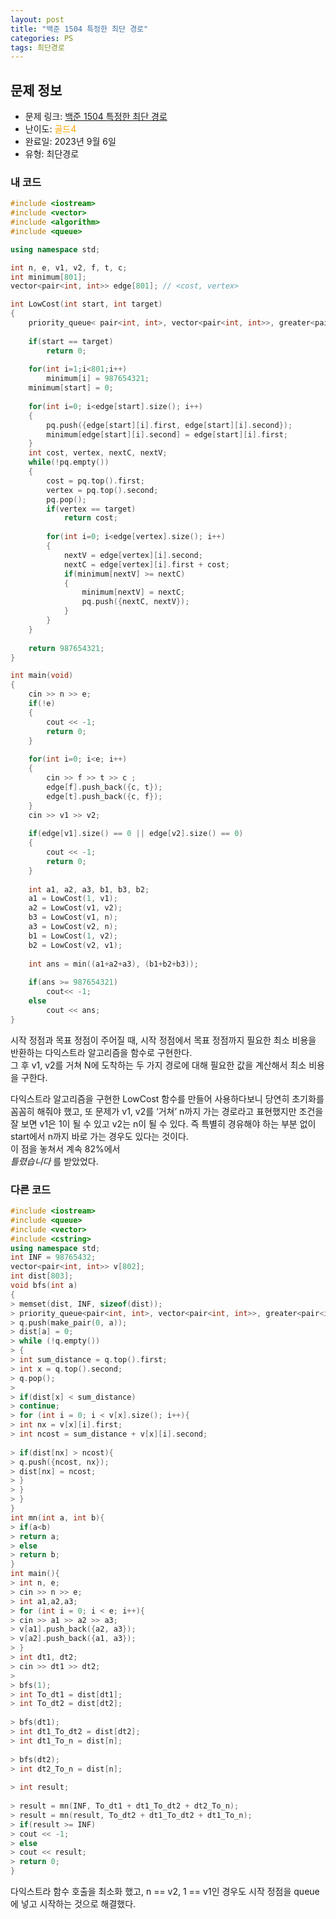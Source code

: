 ```yaml
---
layout: post
title: "백준 1504 특정한 최단 경로"
categories: PS
tags: 최단경로
---
```


## 문제 정보
- 문제 링크: [백준 1504 특정한 최단 경로](https://www.acmicpc.net/problem/1504)
- 난이도: <span style="color:#FFA500">골드4</span>
- 완료일: 2023년 9월 6일
- 유형: 최단경로

### 내 코드

```C++
#include <iostream>
#include <vector>
#include <algorithm>
#include <queue>

using namespace std;

int n, e, v1, v2, f, t, c;
int minimum[801];
vector<pair<int, int>> edge[801]; // <cost, vertex>

int LowCost(int start, int target)
{
	priority_queue< pair<int, int>, vector<pair<int, int>>, greater<pair<int, int>> >pq;
	
	if(start == target)
		return 0;
	
	for(int i=1;i<801;i++) 
		minimum[i] = 987654321;
	minimum[start] = 0;
	
	for(int i=0; i<edge[start].size(); i++)
	{
		pq.push({edge[start][i].first, edge[start][i].second});
		minimum[edge[start][i].second] = edge[start][i].first;
	}
	int cost, vertex, nextC, nextV;
	while(!pq.empty())
	{
		cost = pq.top().first;
		vertex = pq.top().second;
		pq.pop();
		if(vertex == target)
			return cost;
		
		for(int i=0; i<edge[vertex].size(); i++)
		{
			nextV = edge[vertex][i].second;
			nextC = edge[vertex][i].first + cost;
			if(minimum[nextV] >= nextC)
			{
				minimum[nextV] = nextC;
				pq.push({nextC, nextV});
			}
		}
	}
	
	return 987654321;
}

int main(void)
{
	cin >> n >> e;
	if(!e)
	{
		cout << -1;
		return 0;
	}
	
	for(int i=0; i<e; i++)
	{
		cin >> f >> t >> c ;
		edge[f].push_back({c, t});
		edge[t].push_back({c, f});
	}
	cin >> v1 >> v2;
	
	if(edge[v1].size() == 0 || edge[v2].size() == 0)
	{
		cout << -1;
		return 0;
	}
	
	int a1, a2, a3, b1, b3, b2;
	a1 = LowCost(1, v1);
	a2 = LowCost(v1, v2);
	b3 = LowCost(v1, n);
	a3 = LowCost(v2, n);
	b1 = LowCost(1, v2);
	b2 = LowCost(v2, v1);
	
	int ans = min((a1+a2+a3), (b1+b2+b3));
	
	if(ans >= 987654321)
		cout<< -1;
	else
		cout << ans;
}
```

시작 정점과 목표 정점이 주어질 때, 시작 정점에서 목표 정점까지 필요한 최소 비용을 반환하는 다익스트라 알고리즘을 함수로 구현한다.  
그 후 v1, v2를 거쳐 N에 도착하는 두 가지 경로에 대해 필요한 값을 계산해서 최소 비용을 구한다.  

다익스트라 알고리즘을 구현한 LowCost 함수를 만들어 사용하다보니 당연히 초기화를 꼼꼼히 해줘야 했고, 또 문제가 v1, v2를 ‘거쳐’ n까지 가는 경로라고 표현했지만 조건을 잘 보면 v1은 1이 될 수 있고 v2는 n이 될 수 있다. 즉 특별히 경유해야 하는 부분 없이 start에서 n까지 바로 가는 경우도 있다는 것이다.  
이 점을 놓쳐서 계속 82%에서   
_틀렸습니다_ 를 받았었다. 

### 다른 코드

```C++
#include <iostream>
#include <queue>
#include <vector>
#include <cstring>
using namespace std;
int INF = 98765432;
vector<pair<int, int>> v[802];
int dist[803];
void bfs(int a)
{
> memset(dist, INF, sizeof(dist));
> priority_queue<pair<int, int>, vector<pair<int, int>>, greater<pair<int, int>>> q;
> q.push(make_pair(0, a));
> dist[a] = 0;
> while (!q.empty())
> {
> int sum_distance = q.top().first;
> int x = q.top().second;
> q.pop();
> 
> if(dist[x] < sum_distance)
> continue;
> for (int i = 0; i < v[x].size(); i++){
> int nx = v[x][i].first;
> int ncost = sum_distance + v[x][i].second;
 
> if(dist[nx] > ncost){
> q.push({ncost, nx});
> dist[nx] = ncost;
> }
> }
> }
}
int mn(int a, int b){
> if(a<b)
> return a;
> else
> return b;
}
int main(){
> int n, e;
> cin >> n >> e;
> int a1,a2,a3;
> for (int i = 0; i < e; i++){
> cin >> a1 >> a2 >> a3;
> v[a1].push_back({a2, a3});
> v[a2].push_back({a1, a3});
> }
> int dt1, dt2;
> cin >> dt1 >> dt2;
> 
> bfs(1);
> int To_dt1 = dist[dt1];
> int To_dt2 = dist[dt2];
 
> bfs(dt1);
> int dt1_To_dt2 = dist[dt2];
> int dt1_To_n = dist[n];
 
> bfs(dt2);
> int dt2_To_n = dist[n];
 
> int result;
 
> result = mn(INF, To_dt1 + dt1_To_dt2 + dt2_To_n);
> result = mn(result, To_dt2 + dt1_To_dt2 + dt1_To_n);
> if(result >= INF)
> cout << -1;
> else
> cout << result;
> return 0;
}
```

다익스트라 함수 호출을 최소화 했고, n == v2, 1 == v1인 경우도 시작 정점을 queue에 넣고 시작하는 것으로 해결했다.
